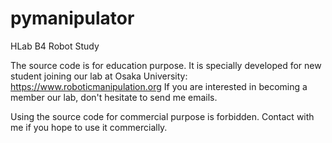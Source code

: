 # pymanipulator
HLab B4 Robot Study

The source code is for education purpose.
It is specially developed for new student joining our lab at Osaka University:
https://www.roboticmanipulation.org
If you are interested in becoming a member our lab, 
don't hesitate to send me emails.

Using the source code for commercial purpose is forbidden.
Contact with me if you hope to use it commercially.
